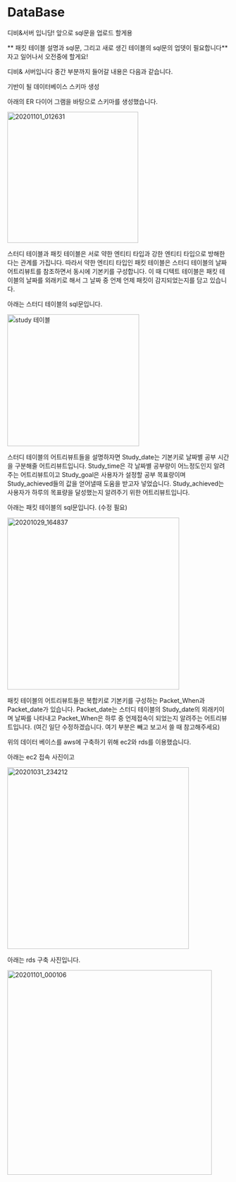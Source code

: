 # DataBase
디비&서버 입니당! 앞으로 sql문을 업로드 할게용


** 패킷 테이블 설명과 sql문, 그리고 새로 생긴 테이블의 sql문의 업뎃이 필요합니다** 자고 일어나서 오전중에 할게요!

디비& 서버입니다
중간 부분까지 들어갈 내용은 다음과 같습니다.

기반이 될 데이터베이스 스키마 생성

아래의 ER 다이어 그램을 바탕으로 스키마를 생성했습니다.

<img width="297" alt="20201101_012631" src="https://user-images.githubusercontent.com/60510921/97784391-9ec16c80-1be1-11eb-95bc-9f40f688fff7.png">

스터디 테이블과 패킷 테이블은 서로 약한 엔티티 타입과 강한 엔티티 타입으로 방해한다는 관계를 가집니다.
따라서 약한 엔티티 타입인 패킷 테이블은 스터디 테이블의 날짜 어트리뷰트를 참조하면서 동시에 기본키를 구성합니다.
이 때 디텍트 테이블은 패킷 테이블의 날짜를 외래키로 해서 그 날짜 중 언제 언제 패킷이 감지되었는지를 담고 있습니다.

아래는 스터디 테이블의 sql문입니다.

<img width="299" alt="study 테이블" src="https://user-images.githubusercontent.com/60510921/97783910-3624c080-1bde-11eb-8310-91da7bcbf0ea.png">

스터디 테이블의 어트리뷰트들을 설명하자면
Study_date는 기본키로 날짜별 공부 시간을 구분해줄 어트리뷰트입니다.
Study_time은 각 날짜별 공부량이 어느정도인지 알려주는 어트리뷰트이고
Study_goal은 사용자가 설정할 공부 목표량이며 Study_achieved들의 값을 얻어낼때 도움을 받고자 넣었습니다.
Study_achieved는 사용자가 하루의 목표량을 달성했는지 알려주기 위한 어트리뷰트입니다.

아래는 패킷 테이블의 sql문입니다. (수정 필요)

<img width="390" alt="20201029_164837" src="https://user-images.githubusercontent.com/60510921/97783921-4a68bd80-1bde-11eb-849a-4c2b62011880.png">

패킷 테이블의 어트리뷰트들은
복합키로 기본키를 구성하는 Packet_When과 Packet_date가 있습니다.
Packet_date는 스터디 테이블의 Study_date의 외래키이며 날짜를 나타내고 Packet_When은 하루 중 언제접속이 되었는지 알려주는 어트리뷰트입니다.
(여긴 일단 수정하겠습니다. 여기 부분은 빼고 보고서 쓸 때 참고해주세요)


위의 데이터 베이스를 aws에 구축하기 위해 ec2와 rds를 이용했습니다.

아래는 ec2 접속 사진이고

<img width="412" alt="20201031_234212" src="https://user-images.githubusercontent.com/60510921/97783933-56547f80-1bde-11eb-90f7-50452175f307.png"> 

아래는 rds 구축 사진입니다.

<img width="464" alt="20201101_000106" src="https://user-images.githubusercontent.com/60510921/97783936-5e142400-1bde-11eb-903e-11acf481bb71.png">

